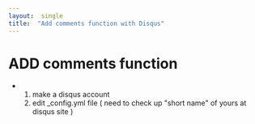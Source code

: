 ```yaml
---
layout:  single
title:  "Add comments function with Disqus"
---
```


# ADD comments function

- 1. make a disqus account
  2. edit _config.yml file ( need to check up "short name" of yours at disqus site )